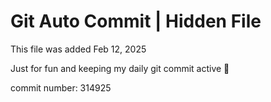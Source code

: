# Git Auto Commit | Hidden File

This file was added Feb 12, 2025

Just for fun and keeping my daily git commit active 🤪

commit number: 314925
